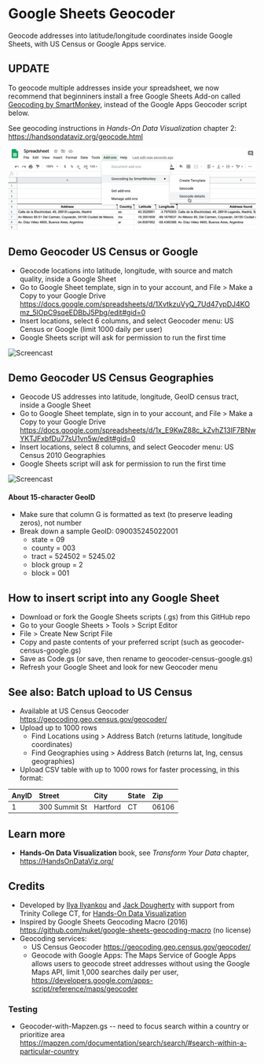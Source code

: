 # Google Sheets Geocoder
Geocode addresses into latitude/longitude coordinates inside Google Sheets,
with US Census or Google Apps service.

## UPDATE
To geocode multiple addresses inside your spreadsheet, we now recommend that beginniners install a free Google Sheets Add-on called [Geocoding by SmartMonkey](https://gsuite.google.com/marketplace/app/geocoding_by_smartmonkey/1033231575312), instead of the Google Apps Geocoder script below.

See geocoding instructions in *Hands-On Data Visualization* chapter 2: https://handsondataviz.org/geocode.html

![Geocoding by SmartMonkey screenshot](geocode-details.png)


## Demo Geocoder US Census or Google
- Geocode locations into latitude, longitude, with source and match quality, inside a Google Sheet
- Go to Google Sheet template, sign in to your account, and File > Make a Copy to your Google Drive https://docs.google.com/spreadsheets/d/1XvtkzuVyQ_7Ud47ypDJ4KOmz_5lOpC9sqeEDBbJ5Pbg/edit#gid=0
- Insert locations, select 6 columns, and select Geocoder menu: US Census or Google (limit 1000 daily per user)
- Google Sheets script will ask for permission to run the first time

![Screencast](google-sheets-geocoder-census-google.gif)

## Demo Geocoder US Census Geographies
- Geocode US addresses into latitude, longitude, GeoID census tract, inside a Google Sheet
- Go to Google Sheet template, sign in to your account, and File > Make a Copy to your Google Drive
https://docs.google.com/spreadsheets/d/1x_E9KwZ88c_kZvhZ13IF7BNwYKTJFxbfDu77sU1vn5w/edit#gid=0
- Insert locations, select 8 columns, and select Geocoder menu: US Census 2010 Geographies
- Google Sheets script will ask for permission to run the first time

![Screencast](google-sheets-geocoder-census-geographies.gif)

#### About 15-character GeoID
- Make sure that column G is formatted as text (to preserve leading zeros), not number
- Break down a sample GeoID: 090035245022001
  - state = 09
  - county = 003
  - tract = 524502 = 5245.02
  - block group = 2
  - block = 001

## How to insert script into any Google Sheet
  - Download or fork the Google Sheets scripts (.gs) from this GitHub repo
  - Go to your Google Sheets > Tools > Script Editor
  - File > Create New Script File
  - Copy and paste contents of your preferred script (such as geocoder-census-google.gs)
  - Save as Code.gs (or save, then rename to geocoder-census-google.gs)
  - Refresh your Google Sheet and look for new Geocoder menu

## See also: Batch upload to US Census
- Available at US Census Geocoder https://geocoding.geo.census.gov/geocoder/
- Upload up to 1000 rows
  - Find Locations using > Address Batch (returns latitude, longitude coordinates)
  - Find Geographies using > Address Batch (returns lat, lng, census geographies)
- Upload CSV table with up to 1000 rows for faster processing, in this format:

| AnyID  | Street | City | State | Zip |
|:----- |:----- |:--- |:---- |:--- |
| 1     | 300 Summit St  | Hartford | CT | 06106 |

## Learn more
- **Hands-On Data Visualization** book, see *Transform Your Data* chapter, https://HandsOnDataViz.org/

## Credits
- Developed by [Ilya Ilyankou](https://github.com/ilyankou) and [Jack Dougherty](https://github.com/jackdougherty) with support from Trinity College CT, for [Hands-On Data Visualization](https://HandsOnDataViz.org/)
- Inspired by Google Sheets Geocoding Macro (2016) https://github.com/nuket/google-sheets-geocoding-macro (no license)
- Geocoding services:
  - US Census Geocoder https://geocoding.geo.census.gov/geocoder/
  - Geocode with Google Apps: The Maps Service of Google Apps allows users to geocode street addresses without using the Google Maps API, limit 1,000 searches daily per user, https://developers.google.com/apps-script/reference/maps/geocoder



### Testing
- Geocoder-with-Mapzen.gs -- need to focus search within a country or prioritize area https://mapzen.com/documentation/search/search/#search-within-a-particular-country
